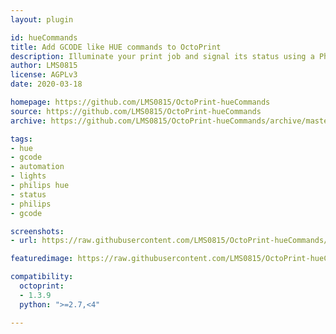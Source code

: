 ```yaml
---
layout: plugin

id: hueCommands
title: Add GCODE like HUE commands to OctoPrint
description: Illuminate your print job and signal its status using a Philips Hue light. Enter a GCODE equivalent anywhere you want.
author: LMS0815
license: AGPLv3
date: 2020-03-18

homepage: https://github.com/LMS0815/OctoPrint-hueCommands
source: https://github.com/LMS0815/OctoPrint-hueCommands
archive: https://github.com/LMS0815/OctoPrint-hueCommands/archive/master/OctoPrint-hueCommands.zip

tags:
- hue
- gcode
- automation
- lights
- philips hue
- status
- philips
- gcode

screenshots:
- url: https://raw.githubusercontent.com/LMS0815/OctoPrint-hueCommands/master/screenshots/huecommands_settings.png

featuredimage: https://raw.githubusercontent.com/LMS0815/OctoPrint-hueCommands/master/screenshots/huecommands_settings.png

compatibility:
  octoprint:
  - 1.3.9
  python: ">=2.7,<4"

---
```

